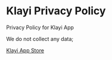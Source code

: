 # Klayi Privacy Policy
Privacy Policy for Klayi App

We do not collect any data;

[Klayi App Store](https://apps.apple.com/us/app/klayi/id6743553507)

